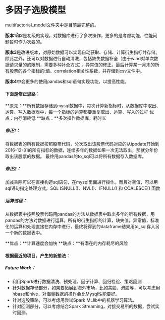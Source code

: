 # 多因子选股模型

multifactorial_model文件夹中是目前最完整的。

**版本1和2**是初级的实现。对数据库进行了多次操作，更多的是考虑功能，性能问题暂时作为次要的。

**版本3**是改进版本，对原始数据可以实现自动获取、存储、计算衍生指标并存储。除此之外，还可以对数据进行自动清洗，包括缺失数据补全（由于wind对单次数据请求量的的限制，需要多种补全方式），异常值的修正。最后计算某一月末的所有股票的各个指标的t值、correlation相关性系数，并存储到csv文件中。

**版本4**中会更多的使用pandas和sql语句实现功能，以提高性能。

#### 下面是修正思路：

**原先：**所有数据存储到mysql数据中，每次计算新指标时，从数据库中取出、运算、写入数据表中，每一个指标的运算都要重复取出、运算、写入的过程
优点：内存消耗低
**缺点：**多次操作数据库，耗时长

##### 修正1：

将数据表的所有数据按照股票代码，分次取出该股票代码对应的从ipodate开始到2016-12-31的所有指标的数据，连续多年的数据如果一次无法取出，那就分年份取出该股票的数据。 最终用pandas的to_sql可以将所有数据存入数据库。

##### 修正2：

加减乘除可以在直接构造sql语句，在mysql里面进行操作。而且对空值，可以用sql语句指定处理方式。SQL ISNULL()、NVL()、IFNULL() 和 COALESCE() 函数

##### 运算过程：

从数据表中按照股票代码用pandas的方法从数据表中取出多年的所有数据，用pandas的方法对数据进行运算。所有的衍生指标的计算，缺失值，异常值，标准化的运算和处理直接在内存中进行，最终将得到的dataframe结果用to_sql存入另一个新的数据表中。

**优点：**计算速度会加快
**缺点：**有潜在的内存耗尽的风险

#### 根据最近的项目，产生的新想法：

##### Future Work：

- 利用Spark进行数据清洗、预处理、因子计算、回归检验、策略回测
- 针对数据存储部分，如果要拓展到海外市场，比如美股、港股等，可以考虑用hbase和hive，对海量数据的操作会比Mysql性能要好。
- 针对选股策略，可以考虑用尝试Spark MLlib中的机器学习算法。
- 针对回测部分，可以考虑结合Spark Streaming，对接交易所的数据，尝试实时回测。